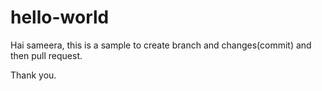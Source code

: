 # hello-world

Hai sameera,
this is a sample to create branch and changes(commit) and then pull request.

Thank you.
